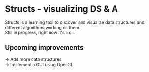 # Structs - visualizing DS & A
Structs is a learning tool to discover and visualize data structures and different algorithms working on them. \
Still in progress, right now it's a cli.

## Upcoming improvements
-> Add more data structures \
-> Implement a GUI using OpenGL 
